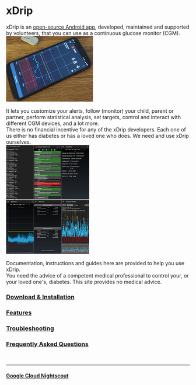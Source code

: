 # xDrip
  
xDrip is an [open-source Android app](https://github.com/NightscoutFoundation/xDrip), developed, maintained and supported by volunteers, that you can use as a continuous glucose monitor (CGM).  
![](./docs/images/xDinaction.png)  
  
It lets you customize your alerts, follow (monitor) your child, parent or partner, perform statistical analysis, set targets, control and interact with different CGM devices, and a lot more.  
There is no financial incentive for any of the xDrip developers.  Each one of us either has diabetes or has a loved one who does.  We need and use xDrip ourselves.  
![](./docs/images/mosaic.png)  
  
Documentation, instructions and guides here are provided to help you use xDrip.  
You need the advice of a competent medical professional to control your, or your loved one's, diabetes. This site provides no medical advice.  
  
  
### [Download & Installation](./docs/Installation_page.md)
### [Features](./docs/Features_page.md)
### [Troubleshooting](./docs/Troubleshooting_page.md)
### [Frequently Asked Questions](./docs/FAQ_page.md)
<br/>  

---  
   
#### [Google Cloud Nightscout](./docs/Nightscout/GoogleCloud.md)
    
